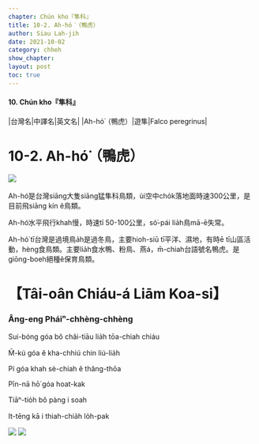 ```yaml
---
chapter: Chún kho『隼科』
title: 10-2. Ah-hó͘（鴨虎）
author: Siau Lah-jih
date: 2021-10-02
category: chheh
show_chapter: 
layout: post
toc: true
---
```


#### 10. Chún kho『隼科』

|台灣名|中譯名|英文名|
|Ah-hó͘（鴨虎）|遊隼|Falco peregrinus|


# 10-2. Ah-hó͘（鴨虎）


![](../too5/10/10-2-1.Ah-hó͘.jpg)



Ah-hó͘是台灣siāng大隻siāng猛隼科鳥類，ùi空中cho̍k落地面時速300公里，是目前飛siāng kín ê鳥類。

Ah-hó͘水平飛行khah慢，時速tī 50-100公里，só͘-pái lia̍h鳥mā-ē失常。 

Ah-hó͘ tī台灣是過境鳥a̍h是過冬鳥，主要hioh-siū tī平洋、濕地，有時ē tī山區活動，hèng食鳥類。主要lia̍h食水鴨、粉鳥、燕á，m̄-chiah台語號名鴨虎。是giōng-boeh絕種ê保育鳥類。



# 【Tâi-oân Chiáu-á Liām Koa-si】

### **Âng-eng Pháiⁿ-chhèng-chhèng**

Sui-bóng góa bô châi-tiāu lia̍h tōa-chiah chiáu

M̄-kú góa ê kha-chhiú chin liú-lia̍h

Pí góa khah sè-chiah ê thâng-thōa

Pīn-nā hō͘ góa hoat-kak

Tiāⁿ-tio̍h bô pàng i soah

It-tēng kā i thiah-chia̍h lo̍h-pak


![](../too5/10/10-2-2.Ah-hó͘.jpg)
![](../too5/10/10-2-3.Ah-hó͘.jpg)


